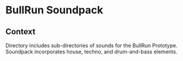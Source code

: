 # BullRun Soundpack

## Context
Directory includes sub-directories of sounds for the BullRun Prototype. Soundpack incorporates house, techno, and 
drum-and-bass elements.
